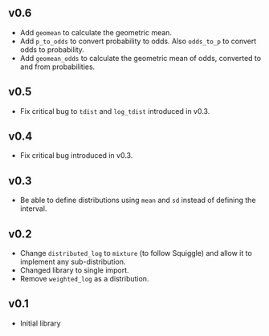 ## v0.6

* Add `geomean` to calculate the geometric mean.
* Add `p_to_odds` to convert probability to odds. Also `odds_to_p` to convert odds to probability.
* Add `geomean_odds` to calculate the geometric mean of odds, converted to and from probabilities.

## v0.5

* Fix critical bug to `tdist` and `log_tdist` introduced in v0.3.

## v0.4

* Fix critical bug introduced in v0.3.

## v0.3

* Be able to define distributions using `mean` and `sd` instead of defining the interval.

## v0.2

* Change `distributed_log` to `mixture` (to follow Squiggle) and allow it to implement any sub-distribution.
* Changed library to single import.
* Remove `weighted_log` as a distribution.


## v0.1

* Initial library
